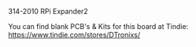 314-2010 RPi Expander2

You can find blank PCB's & Kits for this board at Tindie:
https://www.tindie.com/stores/DTronixs/
